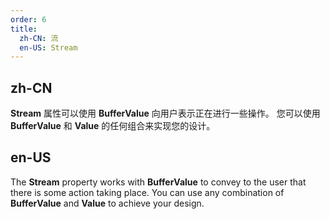 ```yaml
---
order: 6
title:
  zh-CN: 流
  en-US: Stream
---
```


## zh-CN

**Stream** 属性可以使用 **BufferValue** 向用户表示正在进行一些操作。 您可以使用 **BufferValue** 和 **Value** 的任何组合来实现您的设计。

## en-US

The **Stream** property works with **BufferValue** to convey to the user that there is some action taking place. You can use any combination of **BufferValue** and **Value** to achieve your design.

